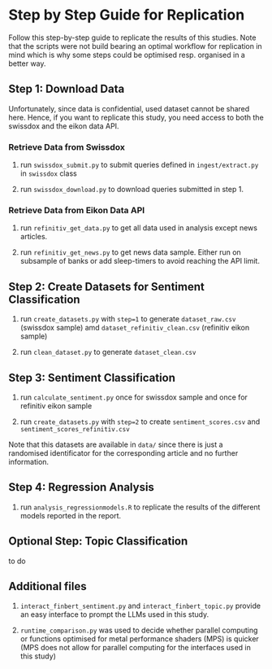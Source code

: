 # Step by Step Guide for Replication

Follow this step-by-step guide to replicate the results of this studies. Note that the scripts were not build bearing an
optimal workflow for replication in mind which is why some steps could be optimised resp. organised in a better way.

## Step 1: Download Data

Unfortunately, since data is confidential, used dataset cannot be shared here.
Hence, if you want to replicate this study, you need access to both the swissdox and the eikon data API.

### Retrieve Data from Swissdox

1. run `swissdox_submit.py` to submit queries defined in `ingest/extract.py` in `swissdox` class

2. run `swissdox_download.py` to download queries submitted in step 1.

### Retrieve Data from Eikon Data API

1. run `refinitiv_get_data.py` to get all data used in analysis except news articles.

2. run `refinitiv_get_news.py` to get news data sample. Either run on subsample of banks or add sleep-timers to avoid reaching the API limit.

## Step 2: Create Datasets for Sentiment Classification

1. run `create_datasets.py` with `step=1` to generate `dataset_raw.csv` (swissdox sample) amd `dataset_refinitiv_clean.csv` (refinitiv eikon sample)

2. run `clean_dataset.py` to generate `dataset_clean.csv`

## Step 3: Sentiment Classification

1. run `calculate_sentiment.py` once for swissdox sample and once for refinitiv eikon sample

2. run `create_datasets.py` with `step=2` to create `sentiment_scores.csv` and `sentiment_scores_refinitiv.csv`

Note that this datasets are available in `data/` since there is just a randomised identificator for the corresponding article and no further information.

## Step 4: Regression Analysis

1. run `analysis_regressionmodels.R` to replicate the results of the different models reported in the report.

## Optional Step: Topic Classification

to do

## Additional files

1. `interact_finbert_sentiment.py` and `interact_finbert_topic.py` provide an easy interface to prompt the LLMs used in this study.

2. `runtime_comparison.py` was used to decide whether parallel computing or functions optimised for metal performance shaders (MPS) is quicker (MPS does not allow for parallel computing for the interfaces used in this study)